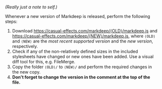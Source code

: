 *(Really just a note to self.)*

Whenever a new version of Markdeep is released, perform the following steps:

1. Download https://casual-effects.com/markdeep/⟨OLD⟩/markdeep.js and https://casual-effects.com/markdeep/⟨NEW⟩/markdeep.js, where `⟨OLD⟩` and `⟨NEW⟩` are the *most recent supported version* and the *new version*, respectively.
2. Check if any of the non-relatively defined sizes in the included stylesheets have changed or new ones have been added. Use a visual diff tool for this, e.g. FileMerge.
3. Copy the folder `⟨OLD⟩/` to `⟨NEW⟩/` and perform the required changes in the new copy.
4. **Don't forget to change the version in the comment at the top of the file.**
